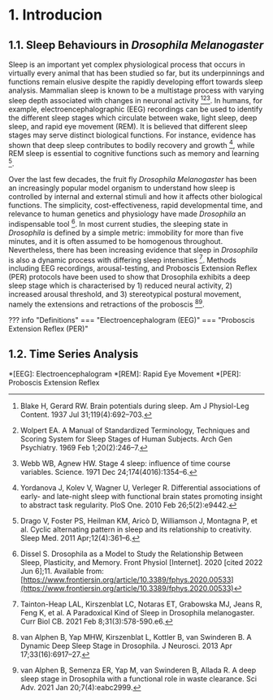 # 1. Introducion

<!-- ??? example "Try Collapsible"
    === "try citation"
        This is a citation [^1].
    === "try html"
        <p style="color:green;"> trying html </p>
    === "try image"
        ![pic](img/drosophila.png)
            *figure: drosophila* -->


## 1.1. Sleep Behaviours in *Drosophila Melanogaster*

Sleep is an important yet complex physiological process that occurs in virtually every animal that has been studied so far, but its underpinnings and functions remain elusive despite the rapidly developing effort towards sleep analysis. Mammalian sleep is known to be a multistage process with varying sleep depth associated with changes in neuronal activity [^1][^2][^3]. In humans, for example, electroencephalographic (EEG) recordings can be used to identify the different sleep stages which circulate between wake, light sleep, deep sleep, and rapid eye movement (REM). It is believed that different sleep stages may serve distinct biological functions. For instance, evidence has shown that deep sleep contributes to bodily recovery and growth [^4], while REM sleep is essential to cognitive functions such as memory and learning [^5]. 

Over the last few decades, the fruit fly *Drosophila Melanogaster* has been an increasingly popular model organism to understand how sleep is controlled by internal and external stimuli and how it affects other biological functions. The simplicity, cost-effectiveness, rapid developmental time, and relevance to human genetics and physiology have made *Drosophila* an indispensable tool [^6]. In most current studies, the sleeping state in *Drosophila* is  defined by a simple metric: immobility for more than five minutes, and it is often assumed to be homogenous throughout. Nevertheless, there has been increasing evidence that sleep in *Drosophila* is also a dynamic process with differing sleep intensities [^7]. Methods including EEG recordings, arousal-testing, and Proboscis Extension Reflex (PER) protocols have been used to show that Drosophila exhibits a deep sleep stage which is characterised by 1) reduced neural activity, 2) increased arousal threshold, and 3) stereotypical postural movement, namely the extensions and retractions of the proboscis [^8][^9]. 


??? info "Definitions"
    === "Electroencephalogram (EEG)"
    === "Proboscis Extension Reflex (PER)"
 

## 1.2. Time Series Analysis


*[EEG]: Electroencephalogram
*[REM]: Rapid Eye Movement
*[PER]: Proboscis Extension Reflex


[^1]: Blake H, Gerard RW. Brain potentials during sleep. Am J Physiol-Leg Content. 1937 Jul 31;119(4):692–703. 
[^2]: Wolpert EA. A Manual of Standardized Terminology, Techniques and Scoring System for Sleep Stages of Human Subjects. Arch Gen Psychiatry. 1969 Feb 1;20(2):246–7. 
[^3]: Webb WB, Agnew HW. Stage 4 sleep: influence of time course variables. Science. 1971 Dec 24;174(4016):1354–6. 
[^4]: Yordanova J, Kolev V, Wagner U, Verleger R. Differential associations of early- and late-night sleep with functional brain states promoting insight to abstract task regularity. PloS One. 2010 Feb 26;5(2):e9442. 
[^5]: Drago V, Foster PS, Heilman KM, Aricò D, Williamson J, Montagna P, et al. Cyclic alternating pattern in sleep and its relationship to creativity. Sleep Med. 2011 Apr;12(4):361–6. 
[^6]: Dissel S. Drosophila as a Model to Study the Relationship Between Sleep, Plasticity, and Memory. Front Physiol [Internet]. 2020 [cited 2022 Jun 6];11. Available from: [https://www.frontiersin.org/article/10.3389/fphys.2020.00533](https://www.frontiersin.org/article/10.3389/fphys.2020.00533)
[^7]: Tainton-Heap LAL, Kirszenblat LC, Notaras ET, Grabowska MJ, Jeans R, Feng K, et al. A Paradoxical Kind of Sleep in Drosophila melanogaster. Curr Biol CB. 2021 Feb 8;31(3):578-590.e6. 
[^8]: van Alphen B, Yap MHW, Kirszenblat L, Kottler B, van Swinderen B. A Dynamic Deep Sleep Stage in Drosophila. J Neurosci. 2013 Apr 17;33(16):6917–27. 
[^9]: van Alphen B, Semenza ER, Yap M, van Swinderen B, Allada R. A deep sleep stage in Drosophila with a functional role in waste clearance. Sci Adv. 2021 Jan 20;7(4):eabc2999. 


